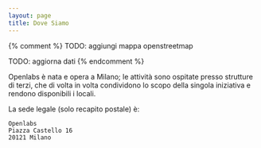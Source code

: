 ```yaml
---
layout: page
title: Dove Siamo
---
```


{% comment %}
TODO: aggiungi mappa openstreetmap

TODO: aggiorna dati
{% endcomment %}

Openlabs è nata e opera a Milano; le attività sono ospitate presso strutture di terzi, che di volta in volta condividono lo scopo della singola iniziativa e rendono disponibili i locali.

La sede legale (solo recapito postale) è:

```
Openlabs
Piazza Castello 16
20121 Milano
```
